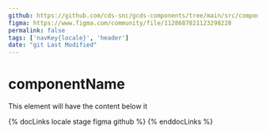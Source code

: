```yaml
---
github: https://github.com/cds-snc/gcds-components/tree/main/src/components/gcds-globalComponentName
figma: https://www.figma.com/community/file/1128687821123298228
permalink: false
tags: ['navKey{locale}', 'header']
date: "git Last Modified"
---
```


# componentName

This element will have the content below it

{% docLinks locale stage figma github %}
{% enddocLinks %}
